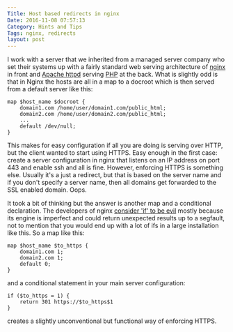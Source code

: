 ```yaml
---
Title: Host based redirects in nginx
Date: 2016-11-08 07:57:13
Category: Hints and Tips
Tags: nginx, redirects
layout: post
---
```

I work with a server that we inherited from a managed server company who set their systems up with a fairly standard web serving architecture of [nginx][f11e5976] in front and [Apache httpd][1b8f3839] serving [PHP][aa77cd72] at the back. What is slightly odd is that in Nginx the hosts are all in a map to a docroot which is then served from a default server like this:

```
map $host_name $docroot {
    domain1.com /home/user/domain1.com/public_html;
    domain2.com /home/user/domain2.com/public_html;
    ...
    default /dev/null;
}
```

 This makes for easy configuration if all you are doing is serving over HTTP, but the client wanted to start using HTTPS. Easy enough in the first case: create a server configuration in nginx that listens on an IP address on port 443 and enable ssh and all is fine. However, enforcing HTTPS is something else. Usually it's a just a redirect, but that is based on the server name and if you don't specify a server name, then all domains get forwarded to the SSL enabled domain. Oops.

It took a bit of thinking but the answer is another map and a conditional declaration. The developers of nginx [consider 'if' to be evil][0cf43213] mostly because its engine is imperfect and could return unexpected results up to a segfault, not to mention that you would end up with a lot of ifs in a large installation like this. So a map like this:

```
map $host_name $to_https {
    domain1.com 1;
    domain2.com 1;
    default 0;
}
```

and a conditional statement in your main server configuration:

```
if ($to_https = 1) {
    return 301 https://$to_https$1
}
```

creates a slightly unconventional but functional way of enforcing HTTPS.

  [f11e5976]: https://nginx.org "Nginx"
  [1b8f3839]: https://httpd.apache.org "Apache httpd"
  [aa77cd72]: https://php.net "PHP"
  [0cf43213]: https://www.nginx.com/resources/wiki/start/topics/depth/ifisevil/ "If is Evil"

